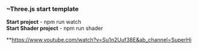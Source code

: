 ### ~Three.js start template
**Start project**  - npm run watch  
**Start Shader project** - npm run shader  

**https://www.youtube.com/watch?v=Su1n2Uuf38E&ab_channel=SuperHi

